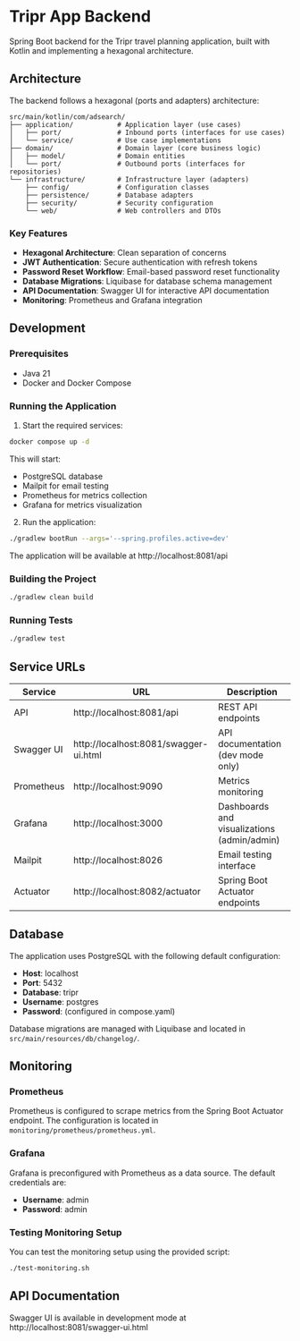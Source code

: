 # Tripr App Backend

Spring Boot backend for the Tripr travel planning application, built with Kotlin and implementing a hexagonal architecture.

## Architecture

The backend follows a hexagonal (ports and adapters) architecture:

```
src/main/kotlin/com/adsearch/
├── application/           # Application layer (use cases)
│   ├── port/              # Inbound ports (interfaces for use cases)
│   └── service/           # Use case implementations
├── domain/                # Domain layer (core business logic)
│   ├── model/             # Domain entities
│   └── port/              # Outbound ports (interfaces for repositories)
└── infrastructure/        # Infrastructure layer (adapters)
    ├── config/            # Configuration classes
    ├── persistence/       # Database adapters
    ├── security/          # Security configuration
    └── web/               # Web controllers and DTOs
```

### Key Features

- **Hexagonal Architecture**: Clean separation of concerns
- **JWT Authentication**: Secure authentication with refresh tokens
- **Password Reset Workflow**: Email-based password reset functionality
- **Database Migrations**: Liquibase for database schema management
- **API Documentation**: Swagger UI for interactive API documentation
- **Monitoring**: Prometheus and Grafana integration

## Development

### Prerequisites

- Java 21
- Docker and Docker Compose

### Running the Application

1. Start the required services:

```bash
docker compose up -d
```

This will start:
- PostgreSQL database
- Mailpit for email testing
- Prometheus for metrics collection
- Grafana for metrics visualization

2. Run the application:

```bash
./gradlew bootRun --args='--spring.profiles.active=dev'
```

The application will be available at http://localhost:8081/api

### Building the Project

```bash
./gradlew clean build
```

### Running Tests

```bash
./gradlew test
```

## Service URLs

| Service | URL | Description |
|---------|-----|-------------|
| API | http://localhost:8081/api | REST API endpoints |
| Swagger UI | http://localhost:8081/swagger-ui.html | API documentation (dev mode only) |
| Prometheus | http://localhost:9090 | Metrics monitoring |
| Grafana | http://localhost:3000 | Dashboards and visualizations (admin/admin) |
| Mailpit | http://localhost:8026 | Email testing interface |
| Actuator | http://localhost:8082/actuator | Spring Boot Actuator endpoints |

## Database

The application uses PostgreSQL with the following default configuration:

- **Host**: localhost
- **Port**: 5432
- **Database**: tripr
- **Username**: postgres
- **Password**: (configured in compose.yaml)

Database migrations are managed with Liquibase and located in `src/main/resources/db/changelog/`.

## Monitoring

### Prometheus

Prometheus is configured to scrape metrics from the Spring Boot Actuator endpoint. The configuration is located in `monitoring/prometheus/prometheus.yml`.

### Grafana

Grafana is preconfigured with Prometheus as a data source. The default credentials are:
- **Username**: admin
- **Password**: admin

### Testing Monitoring Setup

You can test the monitoring setup using the provided script:

```bash
./test-monitoring.sh
```

## API Documentation

Swagger UI is available in development mode at http://localhost:8081/swagger-ui.html

